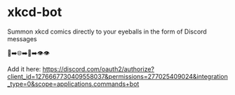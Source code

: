 # xkcd-bot

Summon xkcd comics directly to your eyeballs in the form of Discord messages

💬➡️🌐➡️👾➡️👁️👁️

Add it here: https://discord.com/oauth2/authorize?client_id=1276667730409558037&permissions=277025409024&integration_type=0&scope=applications.commands+bot
